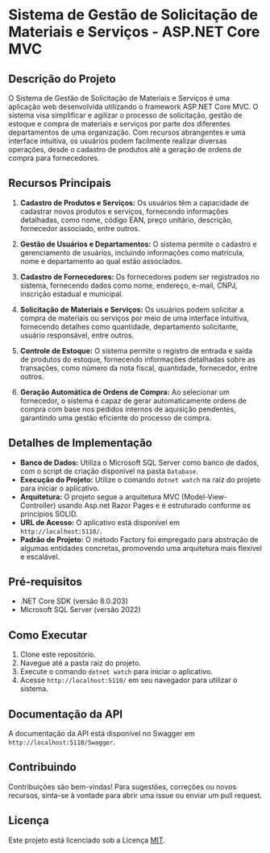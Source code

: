 # Sistema de Gestão de Solicitação de Materiais e Serviços - ASP.NET Core MVC

## Descrição do Projeto

O Sistema de Gestão de Solicitação de Materiais e Serviços é uma aplicação web desenvolvida utilizando o framework ASP.NET Core MVC. O sistema visa simplificar e agilizar o processo de solicitação, gestão de estoque e compra de materiais e serviços por parte dos diferentes departamentos de uma organização. Com recursos abrangentes e uma interface intuitiva, os usuários podem facilmente realizar diversas operações, desde o cadastro de produtos até a geração de ordens de compra para fornecedores.

## Recursos Principais

1. **Cadastro de Produtos e Serviços:** Os usuários têm a capacidade de cadastrar novos produtos e serviços, fornecendo informações detalhadas, como nome, código EAN, preço unitário, descrição, fornecedor associado, entre outros.

2. **Gestão de Usuários e Departamentos:** O sistema permite o cadastro e gerenciamento de usuários, incluindo informações como matrícula, nome e departamento ao qual estão associados.

3. **Cadastro de Fornecedores:** Os fornecedores podem ser registrados no sistema, fornecendo dados como nome, endereço, e-mail, CNPJ, inscrição estadual e municipal.

4. **Solicitação de Materiais e Serviços:** Os usuários podem solicitar a compra de materiais ou serviços por meio de uma interface intuitiva, fornecendo detalhes como quantidade, departamento solicitante, usuário responsável, entre outros.

5. **Controle de Estoque:** O sistema permite o registro de entrada e saída de produtos do estoque, fornecendo informações detalhadas sobre as transações, como número da nota fiscal, quantidade, fornecedor, entre outros.

6. **Geração Automática de Ordens de Compra:** Ao selecionar um fornecedor, o sistema é capaz de gerar automaticamente ordens de compra com base nos pedidos internos de aquisição pendentes, garantindo uma gestão eficiente do processo de compra.

## Detalhes de Implementação

- **Banco de Dados:** Utiliza o Microsoft SQL Server como banco de dados, com o script de criação disponível na pasta `Database`.
- **Execução do Projeto:** Utilize o comando `dotnet watch` na raiz do projeto para iniciar o aplicativo.
- **Arquitetura:** O projeto segue a arquitetura MVC (Model-View-Controller) usando Asp.net Razor Pages e é estruturado conforme os princípios SOLID.
- **URL de Acesso:** O aplicativo está disponível em `http://localhost:5110/`.
- **Padrão de Projeto:** O método Factory foi empregado para abstração de algumas entidades concretas, promovendo uma arquitetura mais flexível e escalável.

## Pré-requisitos

- .NET Core SDK (versão 8.0.203)
- Microsoft SQL Server (versão 2022)

## Como Executar

1. Clone este repositório.
2. Navegue até a pasta raiz do projeto.
3. Execute o comando `dotnet watch` para iniciar o aplicativo.
4. Acesse `http://localhost:5110/` em seu navegador para utilizar o sistema.

## Documentação da API

A documentação da API está disponível no Swagger em `http://localhost:5110/Swagger`.

## Contribuindo

Contribuições são bem-vindas! Para sugestões, correções ou novos recursos, sinta-se à vontade para abrir uma issue ou enviar um pull request.

## Licença

Este projeto está licenciado sob a Licença [MIT](License).
